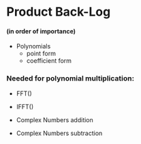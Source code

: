 # Product Back-Log
#### (in order of importance)

* Polynomials
    * point form
    * coefficient form

### Needed for polynomial multiplication:
* FFT()
* IFFT()

* Complex Numbers addition
* Complex Numbers subtraction
